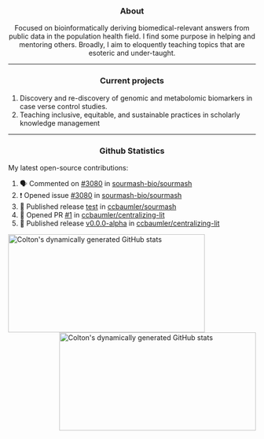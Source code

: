 <!--
Inspiration derived from:
1. https://zzetao.github.io/awesome-github-profile/
2. https://github.com/spcanelon
3. https://github.com/tallguyjenks

Tools used:
1. https://github.com/anuraghazra/github-readme-stats
2. https://github.com/jamesgeorge007/github-activity-readme
3. https://github.com/topics/profile-readme
-->

<h3 align="center">About</h3>

<p align="center">
Focused on bioinformatically deriving biomedical-relevant answers from public data in the population health field. 
I find some purpose in helping and mentoring others. Broadly, I aim to eloquently teaching topics that are esoteric and under-taught.
</p>

---

<h3 align="center">Current projects</h3>

1. Discovery and re-discovery of genomic and metabolomic biomarkers in case verse control studies.
2. Teaching inclusive, equitable, and sustainable practices in scholarly knowledge management

---

<h3 align="center">Github Statistics</h3>

My latest open-source contributions:

<!--START_SECTION:activity-->
1. 🗣 Commented on [#3080](https://github.com/sourmash-bio/sourmash/issues/3080#issuecomment-2004175522) in [sourmash-bio/sourmash](https://github.com/sourmash-bio/sourmash)
2. ❗ Opened issue [#3080](https://github.com/sourmash-bio/sourmash/issues/3080) in [sourmash-bio/sourmash](https://github.com/sourmash-bio/sourmash)
3. 🚀 Published release [test](https://github.com/ccbaumler/sourmash/releases/tag/v4.4.0) in [ccbaumler/sourmash](https://github.com/ccbaumler/sourmash)
4. 💪 Opened PR [#1](https://github.com/ccbaumler/centralizing-lit/pull/1) in [ccbaumler/centralizing-lit](https://github.com/ccbaumler/centralizing-lit)
5. 🚀 Published release [v0.0.0-alpha](https://github.com/ccbaumler/centralizing-lit/releases/tag/v0.0.0-alpha) in [ccbaumler/centralizing-lit](https://github.com/ccbaumler/centralizing-lit)
<!--END_SECTION:activity-->

<a href="https://github.com/ccbaumler">
  <img height="200" width=400 align="left" alt="Colton's dynamically generated GitHub stats" src="https://github-readme-stats.vercel.app/api?username=ccbaumler&show_icons=true&title_color=434d58&icon_color=fa8072&ring_color=ba55d3"/>
</a>
<a href="https://github.com/ccbaumler">
  <img height="200" width=400 align="right" alt="Colton's dynamically generated GitHub stats" src="https://github-readme-stats.vercel.app/api/top-langs/?username=ccbaumler&layout=compact&langs_count=6&card_width=320&title_color=434d58&hide=Standard%20ML,%20TeX,%20Jupyter%20Notebook" />
</a>
